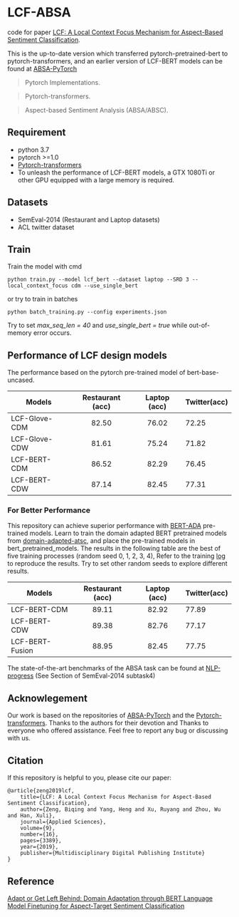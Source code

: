 # LCF-ABSA
code for paper [LCF: A Local Context Focus Mechanism for Aspect-Based Sentiment Classification](https://www.mdpi.com/2076-3417/9/16/3389). 

This is the up-to-date version which transferred pytorch-pretrained-bert to pytorch-transformers, and an earlier version of LCF-BERT models can be found at [ABSA-PyTorch](https://github.com/songyouwei/ABSA-PyTorch)

> Pytorch Implementations.

> Pytorch-transformers.

> Aspect-based Sentiment Analysis (ABSA/ABSC).


## Requirement
* python 3.7
* pytorch >=1.0
* [Pytorch-transformers](https://github.com/huggingface/transformers)
* To unleash the performance of LCF-BERT models, a GTX 1080Ti or other GPU equipped with a large memory is required.
## Datasets

* SemEval-2014 (Restaurant and Laptop datasets) 
* ACL twitter dataset

## Train

Train the model with cmd

```
python train.py --model lcf_bert --dataset laptop --SRD 3 --local_context_focus cdm --use_single_bert
```

or try to train in batches

```
python batch_training.py --config experiments.json
```

 Try to set *max_seq_len = 40* and *use_single_bert = true* while out-of-memory error occurs.

## Performance of LCF design models
The performance based on the pytorch pre-trained model of bert-base-uncased.

| Models           | Restaurant (acc) | Laptop (acc) |  Twitter(acc) 
| ------------- | :-----:| :-----:| --- | 
| LCF-Glove-CDM | 82.50 | 76.02 | 72.25| 
| LCF-Glove-CDW | 81.61 | 75.24 | 71.82| 
| LCF-BERT-CDM | 86.52 | 82.29 | 76.45| 
| LCF-BERT-CDW | 87.14 | 82.45 | 77.31| 

### For Better Performance
This repository can achieve superior performance with [BERT-ADA](https://arxiv.org/pdf/1908.11860.pdf) pre-trained models. Learn to train the domain adapted BERT pretrained models from [domain-adapted-atsc](https://github.com/deepopinion/domain-adapted-atsc), and place the pre-trained models in bert_pretrained_models. The results in the following table are the best of five training processes (random seed 0, 1, 2, 3, 4), Refer to the training [log](./train.log) to reproduce the results. Try to set other random seeds to explore different results.

| Models            | Restaurant (acc)  | Laptop (acc)  |  Twitter(acc) 
| -------------     | :-----:           | :-----:       | ---           | 
| LCF-BERT-CDM      | 89.11             | 82.92         | 77.89         | 
| LCF-BERT-CDW      | 89.38             | 82.76         | 77.17         | 
| LCF-BERT-Fusion   | 88.95             | 82.45         | 77.75         | 

The state-of-the-art benchmarks of the ABSA task can be found at [NLP-progress](https://nlpprogress.com) (See Section of SemEval-2014 subtask4)

## Acknowlegement

Our work is based on the repositories of [ABSA-PyTorch](https://github.com/songyouwei/ABSA-PyTorch) and the [Pytorch-transformers](https://github.com/huggingface/transformers). Thanks to the authors for their devotion and Thanks to everyone who offered assistance.
Feel free to report any bug or discussing with us. 

## Citation
If this repository is helpful to you, please cite our paper:

    @article{zeng2019lcf,
        title={LCF: A Local Context Focus Mechanism for Aspect-Based Sentiment Classification},
        author={Zeng, Biqing and Yang, Heng and Xu, Ruyang and Zhou, Wu and Han, Xuli},
        journal={Applied Sciences},
        volume={9},
        number={16},
        pages={3389},
        year={2019},
        publisher={Multidisciplinary Digital Publishing Institute}
    }

## Reference 

[Adapt or Get Left Behind: Domain Adaptation through BERT Language Model Finetuning for Aspect-Target Sentiment Classification](https://arxiv.org/pdf/1908.11860.pdf)

